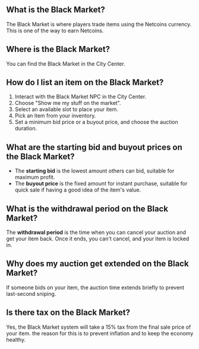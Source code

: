 ## What is the Black Market?

The Black Market is where players trade items using the Netcoins currency. This is one of the way to earn Netcoins.

## Where is the Black Market?

You can find the Black Market in the City Center.

## How do I list an item on the Black Market?

1. Interact with the Black Market NPC in the City Center.
2. Choose "Show me my stuff on the market".
3. Select an available slot to place your item.
4. Pick an item from your inventory.
5. Set a minimum bid price or a buyout price, and choose the auction duration.

## What are the starting bid and buyout prices on the Black Market?

- The **starting bid** is the lowest amount others can bid, suitable for maximum profit.
- The **buyout price** is the fixed amount for instant purchase, suitable for quick sale if having a good idea of the item's value.

## What is the withdrawal period on the Black Market?

The **withdrawal period** is the time when you can cancel your auction and get your item back. Once it ends, you can't cancel, and your item is locked in.

## Why does my auction get extended on the Black Market?

If someone bids on your item, the auction time extends briefly to prevent last-second sniping.

## Is there tax on the Black Market?

Yes, the Black Market system will take a 15% tax from the final sale price of your item. the reason for this is to prevent inflation and to keep the economy healthy.
